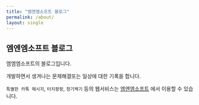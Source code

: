```yaml
---
title: "엠엔엠소프트 블로그"
permalink: /about/
layout: single
---
```


## 엠엔엠소프트 블로그

엠엠엠소프트의 블로그입니다.

개발하면서 생겨나는 문제해결또는 일상에 대한 기록을 합니다.

`특별한 카톡 메시지`, `터치팡팡`, `청기백기` 등의 웹서비스는 [엠엔엠소프트](http://mnmsoft.co.kr) 에서 이용할 수 있습니다.

